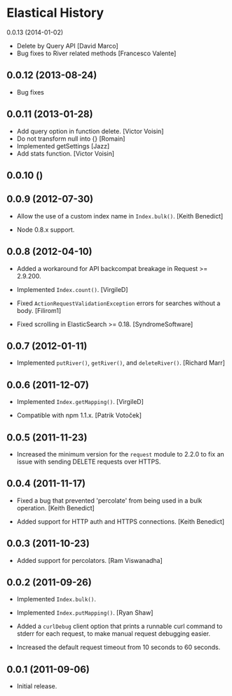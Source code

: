 Elastical History
=================
0.0.13 (2014-01-02)
* Delete by Query API [David Marco]
* Bug fixes to River related methods [Francesco Valente]

0.0.12 (2013-08-24)
------------------
* Bug fixes

0.0.11  (2013-01-28)
------------------
* Add query option in function delete. [Victor Voisin]
* Do not transform null into {} [Romain]
* Implemented getSettings [Jazz]
* Add stats function. [Victor Voisin]

0.0.10 ()
-----------------

0.0.9 (2012-07-30)
------------------

* Allow the use of a custom index name in `Index.bulk()`. [Keith Benedict]

* Node 0.8.x support.


0.0.8 (2012-04-10)
------------------

* Added a workaround for API backcompat breakage in Request >= 2.9.200.

* Implemented `Index.count()`. [VirgileD]

* Fixed `ActionRequestValidationException` errors for searches without a body.
  [Filirom1]

* Fixed scrolling in ElasticSearch >= 0.18. [SyndromeSoftware]


0.0.7 (2012-01-11)
------------------

* Implemented `putRiver()`, `getRiver()`, and `deleteRiver()`. [Richard Marr]


0.0.6 (2011-12-07)
------------------

* Implemented `Index.getMapping()`. [VirgileD]

* Compatible with npm 1.1.x. [Patrik Votoček]


0.0.5 (2011-11-23)
------------------

* Increased the minimum version for the `request` module to 2.2.0 to fix an
  issue with sending DELETE requests over HTTPS.


0.0.4 (2011-11-17)
------------------

* Fixed a bug that prevented 'percolate' from being used in a bulk operation.
  [Keith Benedict]

* Added support for HTTP auth and HTTPS connections. [Keith Benedict]


0.0.3 (2011-10-23)
------------------

* Added support for percolators. [Ram Viswanadha]


0.0.2 (2011-09-26)
------------------

* Implemented `Index.bulk()`.

* Implemented `Index.putMapping()`. [Ryan Shaw]

* Added a `curlDebug` client option that prints a runnable curl command to
  stderr for each request, to make manual request debugging easier.

* Increased the default request timeout from 10 seconds to 60 seconds.


0.0.1 (2011-09-06)
------------------

* Initial release.
